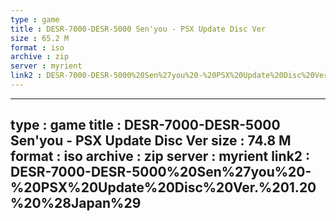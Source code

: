 ```yaml
---
type : game
title : DESR-7000-DESR-5000 Sen'you - PSX Update Disc Ver
size : 65.2 M
format : iso
archive : zip
server : myrient
link2 : DESR-7000-DESR-5000%20Sen%27you%20-%20PSX%20Update%20Disc%20Ver.%201.10%20%28Japan%29
---
```

---
type : game
title : DESR-7000-DESR-5000 Sen'you - PSX Update Disc Ver
size : 74.8 M
format : iso
archive : zip
server : myrient
link2 : DESR-7000-DESR-5000%20Sen%27you%20-%20PSX%20Update%20Disc%20Ver.%201.20%20%28Japan%29
---
